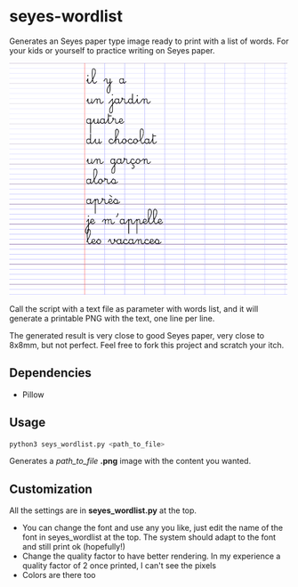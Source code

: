 # seyes-wordlist
Generates an Seyes paper type image ready to print with a list of words. For your kids or yourself to practice writing on Seyes paper.

![Sample script](/samples/sample2_small.png?raw=true)

Call the script with a text file as parameter with words list, and it will generate a printable PNG with the text, one line per line.

The generated result is very close to good Seyes paper, very close to 8x8mm, but not perfect. Feel free to fork this project and scratch your itch.

## Dependencies
- Pillow

## Usage
```bash
python3 seys_wordlist.py <path_to_file>
```
Generates a *path_to_file* **.png** image with the content you wanted.

## Customization
All the settings are in **seyes_wordlist.py** at the top.

- You can change the font and use any you like, just edit the name of the font in seyes_wordlist at the top. The system should adapt to the font and still print ok (hopefully!)
- Change the quality factor to have better rendering. In my experience a quality factor of 2 once printed, I can't see the pixels
- Colors are there too
